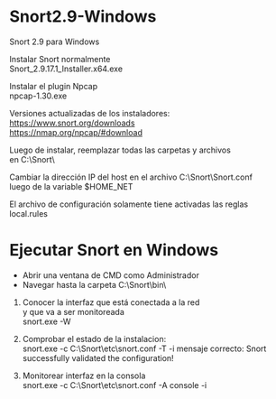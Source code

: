 # Snort2.9-Windows
Snort 2.9 para Windows

Instalar Snort normalmente\
Snort_2.9.17.1_Installer.x64.exe

Instalar el plugin Npcap\
npcap-1.30.exe

Versiones actualizadas de los instaladores:\
https://www.snort.org/downloads \
https://nmap.org/npcap/#download 

Luego de instalar, reemplazar todas las carpetas y archivos\
en C:\Snort\ 

Cambiar la dirección IP del host en el archivo C:\Snort\Snort.conf \
luego de la variable $HOME_NET

El archivo de configuración solamente tiene activadas las reglas\
local.rules


# Ejecutar Snort en Windows

- Abrir una ventana de CMD como Administrador
- Navegar hasta la carpeta C:\Snort\bin\

1. Conocer la interfaz que está conectada a la red\
y que va a ser monitoreada\
snort.exe -W

2. Comprobar el estado de la instalacion:\
snort.exe -c C:\Snort\etc\snort.conf -T -i <index de la interfaz>
mensaje correcto:
  Snort successfully validated the configuration!

3. Monitorear interfaz en la consola\
snort.exe -c C:\Snort\etc\snort.conf -A console -i <index de la interfaz>
